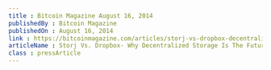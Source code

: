 ```yaml
---
title : Bitcoin Magazine August 16, 2014
publishedBy : Bitcoin Magazine
publishedOn : August 16, 2014
link : https://bitcoinmagazine.com/articles/storj-vs-dropbox-decentralized-storage-future-1408177107/
articleName : Storj Vs. Dropbox- Why Decentralized Storage Is The Future  
class : pressArticle
---
```

